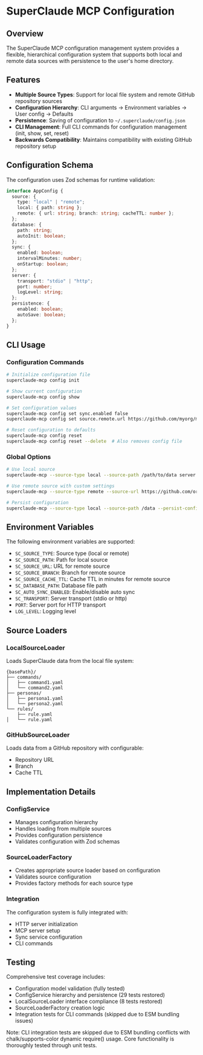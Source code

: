 # SuperClaude MCP Configuration

## Overview

The SuperClaude MCP configuration management system provides a flexible, hierarchical configuration system that supports both local and remote data sources with persistence to the user's home directory.

## Features

- **Multiple Source Types**: Support for local file system and remote GitHub repository sources
- **Configuration Hierarchy**: CLI arguments → Environment variables → User config → Defaults
- **Persistence**: Saving of configuration to `~/.superclaude/config.json`
- **CLI Management**: Full CLI commands for configuration management (init, show, set, reset)
- **Backwards Compatibility**: Maintains compatibility with existing GitHub repository setup

## Configuration Schema

The configuration uses Zod schemas for runtime validation:

```typescript
interface AppConfig {
  source: {
    type: "local" | "remote";
    local: { path: string };
    remote: { url: string; branch: string; cacheTTL: number };
  };
  database: {
    path: string;
    autoInit: boolean;
  };
  sync: {
    enabled: boolean;
    intervalMinutes: number;
    onStartup: boolean;
  };
  server: {
    transport: "stdio" | "http";
    port: number;
    logLevel: string;
  };
  persistence: {
    enabled: boolean;
    autoSave: boolean;
  };
}
```

## CLI Usage

### Configuration Commands

```bash
# Initialize configuration file
superclaude-mcp config init

# Show current configuration
superclaude-mcp config show

# Set configuration values
superclaude-mcp config set sync.enabled false
superclaude-mcp config set source.remote.url https://github.com/myorg/myrepo

# Reset configuration to defaults
superclaude-mcp config reset
superclaude-mcp config reset --delete  # Also removes config file
```

### Global Options

```bash
# Use local source
superclaude-mcp --source-type local --source-path /path/to/data server

# Use remote source with custom settings
superclaude-mcp --source-type remote --source-url https://github.com/org/repo --source-branch develop server

# Persist configuration
superclaude-mcp --source-type local --source-path /data --persist-config server
```

## Environment Variables

The following environment variables are supported:

- `SC_SOURCE_TYPE`: Source type (local or remote)
- `SC_SOURCE_PATH`: Path for local source
- `SC_SOURCE_URL`: URL for remote source
- `SC_SOURCE_BRANCH`: Branch for remote source
- `SC_SOURCE_CACHE_TTL`: Cache TTL in minutes for remote source
- `SC_DATABASE_PATH`: Database file path
- `SC_AUTO_SYNC_ENABLED`: Enable/disable auto sync
- `SC_TRANSPORT`: Server transport (stdio or http)
- `PORT`: Server port for HTTP transport
- `LOG_LEVEL`: Logging level

## Source Loaders

### LocalSourceLoader

Loads SuperClaude data from the local file system:

```
{basePath}/
├── commands/
│   ├── command1.yaml
│   └── command2.yaml
├── personas/
│   ├── persona1.yaml
│   └── persona2.yaml
└── rules/
    ├── rule.yaml
│   └── rule.yaml
```

### GitHubSourceLoader

Loads data from a GitHub repository with configurable:

- Repository URL
- Branch
- Cache TTL

## Implementation Details

### ConfigService

- Manages configuration hierarchy
- Handles loading from multiple sources
- Provides configuration persistence
- Validates configuration with Zod schemas

### SourceLoaderFactory

- Creates appropriate source loader based on configuration
- Validates source configuration
- Provides factory methods for each source type

### Integration

The configuration system is fully integrated with:

- HTTP server initialization
- MCP server setup
- Sync service configuration
- CLI commands

## Testing

Comprehensive test coverage includes:

- Configuration model validation (fully tested)
- ConfigService hierarchy and persistence (29 tests restored)
- LocalSourceLoader interface compliance (8 tests restored)
- SourceLoaderFactory creation logic
- Integration tests for CLI commands (skipped due to ESM bundling issues)

Note: CLI integration tests are skipped due to ESM bundling conflicts with chalk/supports-color dynamic require() usage. Core functionality is thoroughly tested through unit tests.
